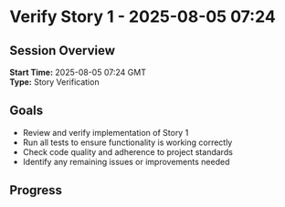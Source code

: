 # Verify Story 1 - 2025-08-05 07:24

## Session Overview
**Start Time:** 2025-08-05 07:24 GMT  
**Type:** Story Verification

## Goals
- Review and verify implementation of Story 1
- Run all tests to ensure functionality is working correctly
- Check code quality and adherence to project standards
- Identify any remaining issues or improvements needed

## Progress
<!-- Updates will be added here as work progresses -->